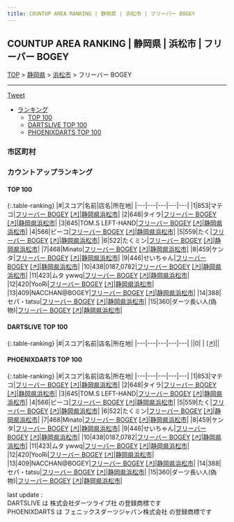 ```yaml
---
title: COUNTUP AREA RANKING | 静岡県 | 浜松市 | フリーバー BOGEY
---
```

## COUNTUP AREA RANKING | 静岡県 | 浜松市 | フリーバー BOGEY

[TOP](/darts/rank/) > [静岡県](/darts/rank/静岡県/) > [浜松市](/darts/rank/静岡県/浜松市/) > フリーバー BOGEY

___

<a href="https://twitter.com/share?ref_src=twsrc%5Etfw" data-text="COUNTUP AREA RANKING | 静岡県浜松市フリーバー BOGEY" class="twitter-share-button" data-hashtags="DARTSLIVE,PHOENIXDARTS,darts,ダーツ" data-show-count="false">Tweet</a>

* [ランキング](#カウントアップランキング)
    * [TOP 100](#top-100)
    * [DARTSLIVE TOP 100](#dartslive-top-100)
    * [PHOENIXDARTS TOP 100](#phoenixdarts-top-100)

### 市区町村

<ul>

</ul>

### カウントアップランキング

#### TOP 100



{:.table-ranking}
|#|スコア|名前|店名|所在地|
|---|---|---|---|---|
|1|853|<span class="rank-name-pd">マテコ</span>|<a href="/darts/rank/shops/5267.html">フリーバー BOGEY</a> <a href="https://vs.phoenixdarts.com/jp/shop/shopDetailInfo/s_5267?s_seq=5267">[↗]</a>|<a href="/darts/rank/静岡県/浜松市">静岡県浜松市</a>|
|2|648|<span class="rank-name-pd">タイラ</span>|<a href="/darts/rank/shops/5267.html">フリーバー BOGEY</a> <a href="https://vs.phoenixdarts.com/jp/shop/shopDetailInfo/s_5267?s_seq=5267">[↗]</a>|<a href="/darts/rank/静岡県/浜松市">静岡県浜松市</a>|
|3|645|<span class="rank-name-pd">TOM.S LEFT-HAND</span>|<a href="/darts/rank/shops/5267.html">フリーバー BOGEY</a> <a href="https://vs.phoenixdarts.com/jp/shop/shopDetailInfo/s_5267?s_seq=5267">[↗]</a>|<a href="/darts/rank/静岡県/浜松市">静岡県浜松市</a>|
|4|566|<span class="rank-name-pd">ピーコ</span>|<a href="/darts/rank/shops/5267.html">フリーバー BOGEY</a> <a href="https://vs.phoenixdarts.com/jp/shop/shopDetailInfo/s_5267?s_seq=5267">[↗]</a>|<a href="/darts/rank/静岡県/浜松市">静岡県浜松市</a>|
|5|559|<span class="rank-name-pd">たく</span>|<a href="/darts/rank/shops/5267.html">フリーバー BOGEY</a> <a href="https://vs.phoenixdarts.com/jp/shop/shopDetailInfo/s_5267?s_seq=5267">[↗]</a>|<a href="/darts/rank/静岡県/浜松市">静岡県浜松市</a>|
|6|522|<span class="rank-name-pd">たくミン</span>|<a href="/darts/rank/shops/5267.html">フリーバー BOGEY</a> <a href="https://vs.phoenixdarts.com/jp/shop/shopDetailInfo/s_5267?s_seq=5267">[↗]</a>|<a href="/darts/rank/静岡県/浜松市">静岡県浜松市</a>|
|7|468|<span class="rank-name-pd">Minato</span>|<a href="/darts/rank/shops/5267.html">フリーバー BOGEY</a> <a href="https://vs.phoenixdarts.com/jp/shop/shopDetailInfo/s_5267?s_seq=5267">[↗]</a>|<a href="/darts/rank/静岡県/浜松市">静岡県浜松市</a>|
|8|459|<span class="rank-name-pd">ケンタ</span>|<a href="/darts/rank/shops/5267.html">フリーバー BOGEY</a> <a href="https://vs.phoenixdarts.com/jp/shop/shopDetailInfo/s_5267?s_seq=5267">[↗]</a>|<a href="/darts/rank/静岡県/浜松市">静岡県浜松市</a>|
|9|446|<span class="rank-name-pd">せいちゃん</span>|<a href="/darts/rank/shops/5267.html">フリーバー BOGEY</a> <a href="https://vs.phoenixdarts.com/jp/shop/shopDetailInfo/s_5267?s_seq=5267">[↗]</a>|<a href="/darts/rank/静岡県/浜松市">静岡県浜松市</a>|
|10|438|<span class="rank-name-pd">0187_0782</span>|<a href="/darts/rank/shops/5267.html">フリーバー BOGEY</a> <a href="https://vs.phoenixdarts.com/jp/shop/shopDetailInfo/s_5267?s_seq=5267">[↗]</a>|<a href="/darts/rank/静岡県/浜松市">静岡県浜松市</a>|
|11|423|<span class="rank-name-pd">ムタ ywwq</span>|<a href="/darts/rank/shops/5267.html">フリーバー BOGEY</a> <a href="https://vs.phoenixdarts.com/jp/shop/shopDetailInfo/s_5267?s_seq=5267">[↗]</a>|<a href="/darts/rank/静岡県/浜松市">静岡県浜松市</a>|
|12|420|<span class="rank-name-pd">YooRi</span>|<a href="/darts/rank/shops/5267.html">フリーバー BOGEY</a> <a href="https://vs.phoenixdarts.com/jp/shop/shopDetailInfo/s_5267?s_seq=5267">[↗]</a>|<a href="/darts/rank/静岡県/浜松市">静岡県浜松市</a>|
|13|409|<span class="rank-name-pd">NACCHAN@BOGEY</span>|<a href="/darts/rank/shops/5267.html">フリーバー BOGEY</a> <a href="https://vs.phoenixdarts.com/jp/shop/shopDetailInfo/s_5267?s_seq=5267">[↗]</a>|<a href="/darts/rank/静岡県/浜松市">静岡県浜松市</a>|
|14|388|<span class="rank-name-pd">セパ・tatsu</span>|<a href="/darts/rank/shops/5267.html">フリーバー BOGEY</a> <a href="https://vs.phoenixdarts.com/jp/shop/shopDetailInfo/s_5267?s_seq=5267">[↗]</a>|<a href="/darts/rank/静岡県/浜松市">静岡県浜松市</a>|
|15|360|<span class="rank-name-pd">ダーツ長い人(偽物)</span>|<a href="/darts/rank/shops/5267.html">フリーバー BOGEY</a> <a href="https://vs.phoenixdarts.com/jp/shop/shopDetailInfo/s_5267?s_seq=5267">[↗]</a>|<a href="/darts/rank/静岡県/浜松市">静岡県浜松市</a>|


#### DARTSLIVE TOP 100



{:.table-ranking}
|#|スコア|名前|店名|所在地|
|---|---|---|---|---|
||0|<span class="rank-name-dl"> </span>|<a href="/darts/rank/shops/.html"></a> <a href="">[↗]</a>|<a href="/darts/rank//"></a>|


#### PHOENIXDARTS TOP 100



{:.table-ranking}
|#|スコア|名前|店名|所在地|
|---|---|---|---|---|
|1|853|<span class="rank-name-pd">マテコ</span>|<a href="/darts/rank/shops/5267.html">フリーバー BOGEY</a> <a href="https://vs.phoenixdarts.com/jp/shop/shopDetailInfo/s_5267?s_seq=5267">[↗]</a>|<a href="/darts/rank/静岡県/浜松市">静岡県浜松市</a>|
|2|648|<span class="rank-name-pd">タイラ</span>|<a href="/darts/rank/shops/5267.html">フリーバー BOGEY</a> <a href="https://vs.phoenixdarts.com/jp/shop/shopDetailInfo/s_5267?s_seq=5267">[↗]</a>|<a href="/darts/rank/静岡県/浜松市">静岡県浜松市</a>|
|3|645|<span class="rank-name-pd">TOM.S LEFT-HAND</span>|<a href="/darts/rank/shops/5267.html">フリーバー BOGEY</a> <a href="https://vs.phoenixdarts.com/jp/shop/shopDetailInfo/s_5267?s_seq=5267">[↗]</a>|<a href="/darts/rank/静岡県/浜松市">静岡県浜松市</a>|
|4|566|<span class="rank-name-pd">ピーコ</span>|<a href="/darts/rank/shops/5267.html">フリーバー BOGEY</a> <a href="https://vs.phoenixdarts.com/jp/shop/shopDetailInfo/s_5267?s_seq=5267">[↗]</a>|<a href="/darts/rank/静岡県/浜松市">静岡県浜松市</a>|
|5|559|<span class="rank-name-pd">たく</span>|<a href="/darts/rank/shops/5267.html">フリーバー BOGEY</a> <a href="https://vs.phoenixdarts.com/jp/shop/shopDetailInfo/s_5267?s_seq=5267">[↗]</a>|<a href="/darts/rank/静岡県/浜松市">静岡県浜松市</a>|
|6|522|<span class="rank-name-pd">たくミン</span>|<a href="/darts/rank/shops/5267.html">フリーバー BOGEY</a> <a href="https://vs.phoenixdarts.com/jp/shop/shopDetailInfo/s_5267?s_seq=5267">[↗]</a>|<a href="/darts/rank/静岡県/浜松市">静岡県浜松市</a>|
|7|468|<span class="rank-name-pd">Minato</span>|<a href="/darts/rank/shops/5267.html">フリーバー BOGEY</a> <a href="https://vs.phoenixdarts.com/jp/shop/shopDetailInfo/s_5267?s_seq=5267">[↗]</a>|<a href="/darts/rank/静岡県/浜松市">静岡県浜松市</a>|
|8|459|<span class="rank-name-pd">ケンタ</span>|<a href="/darts/rank/shops/5267.html">フリーバー BOGEY</a> <a href="https://vs.phoenixdarts.com/jp/shop/shopDetailInfo/s_5267?s_seq=5267">[↗]</a>|<a href="/darts/rank/静岡県/浜松市">静岡県浜松市</a>|
|9|446|<span class="rank-name-pd">せいちゃん</span>|<a href="/darts/rank/shops/5267.html">フリーバー BOGEY</a> <a href="https://vs.phoenixdarts.com/jp/shop/shopDetailInfo/s_5267?s_seq=5267">[↗]</a>|<a href="/darts/rank/静岡県/浜松市">静岡県浜松市</a>|
|10|438|<span class="rank-name-pd">0187_0782</span>|<a href="/darts/rank/shops/5267.html">フリーバー BOGEY</a> <a href="https://vs.phoenixdarts.com/jp/shop/shopDetailInfo/s_5267?s_seq=5267">[↗]</a>|<a href="/darts/rank/静岡県/浜松市">静岡県浜松市</a>|
|11|423|<span class="rank-name-pd">ムタ ywwq</span>|<a href="/darts/rank/shops/5267.html">フリーバー BOGEY</a> <a href="https://vs.phoenixdarts.com/jp/shop/shopDetailInfo/s_5267?s_seq=5267">[↗]</a>|<a href="/darts/rank/静岡県/浜松市">静岡県浜松市</a>|
|12|420|<span class="rank-name-pd">YooRi</span>|<a href="/darts/rank/shops/5267.html">フリーバー BOGEY</a> <a href="https://vs.phoenixdarts.com/jp/shop/shopDetailInfo/s_5267?s_seq=5267">[↗]</a>|<a href="/darts/rank/静岡県/浜松市">静岡県浜松市</a>|
|13|409|<span class="rank-name-pd">NACCHAN@BOGEY</span>|<a href="/darts/rank/shops/5267.html">フリーバー BOGEY</a> <a href="https://vs.phoenixdarts.com/jp/shop/shopDetailInfo/s_5267?s_seq=5267">[↗]</a>|<a href="/darts/rank/静岡県/浜松市">静岡県浜松市</a>|
|14|388|<span class="rank-name-pd">セパ・tatsu</span>|<a href="/darts/rank/shops/5267.html">フリーバー BOGEY</a> <a href="https://vs.phoenixdarts.com/jp/shop/shopDetailInfo/s_5267?s_seq=5267">[↗]</a>|<a href="/darts/rank/静岡県/浜松市">静岡県浜松市</a>|
|15|360|<span class="rank-name-pd">ダーツ長い人(偽物)</span>|<a href="/darts/rank/shops/5267.html">フリーバー BOGEY</a> <a href="https://vs.phoenixdarts.com/jp/shop/shopDetailInfo/s_5267?s_seq=5267">[↗]</a>|<a href="/darts/rank/静岡県/浜松市">静岡県浜松市</a>|


<div class="footer border-top border-gray-light mt-5 pt-3 text-right text-gray">
    last update : <span style="font-weight: italic" id="foot_last_modified"></span><br />
    DARTSLIVE は 株式会社ダーツライブ社 の登録商標です<br />
    PHOENIXDARTS は フェニックスダーツジャパン株式会社 の登録商標です<br />
</div>

<script src="https://cdnjs.cloudflare.com/ajax/libs/jquery.tablesorter/2.31.3/js/jquery.tablesorter.min.js" integrity="sha512-qzgd5cYSZcosqpzpn7zF2ZId8f/8CHmFKZ8j7mU4OUXTNRd5g+ZHBPsgKEwoqxCtdQvExE5LprwwPAgoicguNg==" crossorigin="anonymous" referrerpolicy="no-referrer"></script>
<link rel="stylesheet" href="https://cdnjs.cloudflare.com/ajax/libs/jquery.tablesorter/2.31.3/css/theme.default.min.css" integrity="sha512-wghhOJkjQX0Lh3NSWvNKeZ0ZpNn+SPVXX1Qyc9OCaogADktxrBiBdKGDoqVUOyhStvMBmJQ8ZdMHiR3wuEq8+w==" crossorigin="anonymous" referrerpolicy="no-referrer" />
<script>
$(function() {
    $(".table-ranking").tablesorter({sortList:[[0, 0]]});
    $("#foot_last_modified").text(formatDate(new Date(document.lastModified), 'yyyy-MM-dd HH:mm:ss'));
});
</script>

<script async src="https://platform.twitter.com/widgets.js" charset="utf-8"></script>